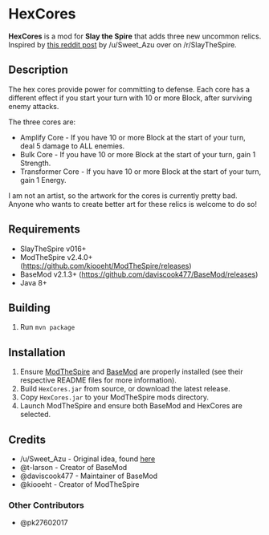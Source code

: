 # HexCores #
**HexCores** is a mod for **Slay the Spire** that adds three new uncommon relics. Inspired by [this reddit post](https://www.reddit.com/r/slaythespire/comments/7uika3/relic_conceptideas_hexagonal_cores/) by /u/Sweet_Azu over on /r/SlayTheSpire.

## Description ##

The hex cores provide power for committing to defense. Each core has a different effect if you start your turn with 10 or more Block, after surviving enemy attacks.

The three cores are:

* Amplify Core - If you have 10 or more Block at the start of your turn, deal 5 damage to ALL enemies.
* Bulk Core - If you have 10 or more Block at the start of your turn, gain 1 Strength.
* Transformer Core - If you have 10 or more Block at the start of your turn, gain 1 Energy.

I am not an artist, so the artwork for the cores is currently pretty bad. Anyone who wants to create better art for these relics is welcome to do so!

## Requirements ##
* SlayTheSpire v016+
* ModTheSpire v2.4.0+ (https://github.com/kiooeht/ModTheSpire/releases)
* BaseMod v2.1.3+ (https://github.com/daviscook477/BaseMod/releases)
* Java 8+

## Building ##
1. Run `mvn package`

## Installation ##
1. Ensure [ModTheSpire](https://github.com/kiooeht/ModTheSpire) and [BaseMod](https://github.com/daviscook477/BaseMod) are properly installed (see their respective README files for more information).
1. Build `HexCores.jar` from source, or download the latest release.
1. Copy `HexCores.jar` to your ModTheSpire mods directory.
1. Launch ModTheSpire and ensure both BaseMod and HexCores are selected.

## Credits ##
* /u/Sweet_Azu - Original idea, found [here](https://www.reddit.com/r/slaythespire/comments/7uika3/relic_conceptideas_hexagonal_cores/)
* @t-larson - Creator of BaseMod
* @daviscook477 - Maintainer of BaseMod
* @kiooeht - Creator of ModTheSpire

### Other Contributors ###

* @pk27602017